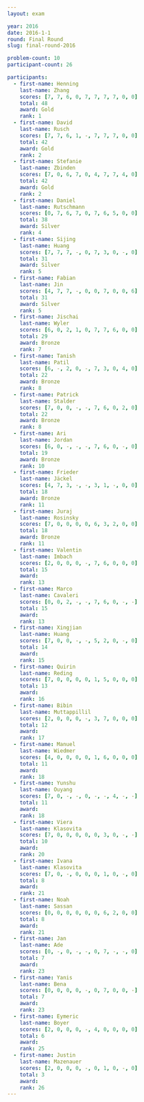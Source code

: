 ```yaml
---
layout: exam

year: 2016
date: 2016-1-1
round: Final Round
slug: final-round-2016

problem-count: 10
participant-count: 26

participants:
  - first-name: Henning
    last-name: Zhang
    scores: [7, 7, 6, 0, 7, 7, 7, 7, 0, 0]
    total: 48
    award: Gold
    rank: 1
  - first-name: David
    last-name: Rusch
    scores: [7, 7, 6, 1, -, 7, 7, 7, 0, 0]
    total: 42
    award: Gold
    rank: 2
  - first-name: Stefanie
    last-name: Zbinden
    scores: [7, 0, 6, 7, 0, 4, 7, 7, 4, 0]
    total: 42
    award: Gold
    rank: 2
  - first-name: Daniel
    last-name: Rutschmann
    scores: [0, 7, 6, 7, 0, 7, 6, 5, 0, 0]
    total: 38
    award: Silver
    rank: 4
  - first-name: Sijing
    last-name: Huang
    scores: [7, 7, 7, -, 0, 7, 3, 0, -, 0]
    total: 31
    award: Silver
    rank: 5
  - first-name: Fabian
    last-name: Jin
    scores: [4, 7, 7, -, 0, 0, 7, 0, 0, 6]
    total: 31
    award: Silver
    rank: 5
  - first-name: Jischai
    last-name: Wyler
    scores: [6, 0, 2, 1, 0, 7, 7, 6, 0, 0]
    total: 29
    award: Bronze
    rank: 7
  - first-name: Tanish
    last-name: Patil
    scores: [6, -, 2, 0, -, 7, 3, 0, 4, 0]
    total: 22
    award: Bronze
    rank: 8
  - first-name: Patrick
    last-name: Stalder
    scores: [7, 0, 0, -, -, 7, 6, 0, 2, 0]
    total: 22
    award: Bronze
    rank: 8
  - first-name: Ari
    last-name: Jordan
    scores: [6, 0, -, -, -, 7, 6, 0, -, 0]
    total: 19
    award: Bronze
    rank: 10
  - first-name: Frieder
    last-name: Jäckel
    scores: [4, 7, 3, -, -, 3, 1, -, 0, 0]
    total: 18
    award: Bronze
    rank: 11
  - first-name: Juraj
    last-name: Rosinsky
    scores: [7, 0, 0, 0, 0, 6, 3, 2, 0, 0]
    total: 18
    award: Bronze
    rank: 11
  - first-name: Valentin
    last-name: Imbach
    scores: [2, 0, 0, 0, -, 7, 6, 0, 0, 0]
    total: 15
    award:
    rank: 13
  - first-name: Marco
    last-name: Cavaleri
    scores: [0, 0, 2, -, -, 7, 6, 0, -, -]
    total: 15
    award:
    rank: 13
  - first-name: Xingjian
    last-name: Huang
    scores: [7, 0, 0, -, -, 5, 2, 0, -, 0]
    total: 14
    award:
    rank: 15
  - first-name: Quirin
    last-name: Reding
    scores: [7, 0, 0, 0, 0, 1, 5, 0, 0, 0]
    total: 13
    award:
    rank: 16
  - first-name: Bibin
    last-name: Muttappillil
    scores: [2, 0, 0, 0, -, 3, 7, 0, 0, 0]
    total: 12
    award:
    rank: 17
  - first-name: Manuel
    last-name: Wiedmer
    scores: [4, 0, 0, 0, 0, 1, 6, 0, 0, 0]
    total: 11
    award:
    rank: 18
  - first-name: Yunshu
    last-name: Ouyang
    scores: [7, 0, -, -, 0, -, -, 4, -, -]
    total: 11
    award:
    rank: 18
  - first-name: Viera
    last-name: Klasovita
    scores: [7, 0, 0, 0, 0, 0, 3, 0, -, -]
    total: 10
    award:
    rank: 20
  - first-name: Ivana
    last-name: Klasovita
    scores: [7, 0, -, 0, 0, 0, 1, 0, -, 0]
    total: 8
    award:
    rank: 21
  - first-name: Noah
    last-name: Sassan
    scores: [0, 0, 0, 0, 0, 0, 6, 2, 0, 0]
    total: 8
    award:
    rank: 21
  - first-name: Jan
    last-name: Ade
    scores: [0, -, 0, -, -, 0, 7, -, -, 0]
    total: 7
    award:
    rank: 23
  - first-name: Yanis
    last-name: Bena
    scores: [0, 0, 0, 0, -, 0, 7, 0, 0, -]
    total: 7
    award:
    rank: 23
  - first-name: Eymeric
    last-name: Boyer
    scores: [2, 0, 0, 0, -, 4, 0, 0, 0, 0]
    total: 6
    award:
    rank: 25
  - first-name: Justin
    last-name: Mazenauer
    scores: [2, 0, 0, 0, -, 0, 1, 0, -, 0]
    total: 3
    award:
    rank: 26
---
```


